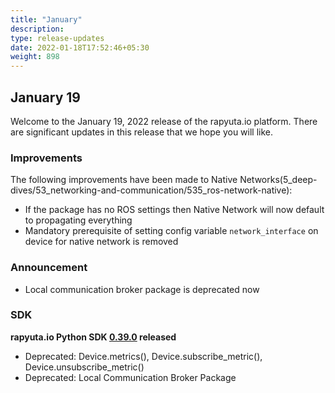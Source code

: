 ```yaml
---
title: "January"
description:
type: release-updates
date: 2022-01-18T17:52:46+05:30
weight: 898
---
```



## January 19
Welcome to the January 19, 2022 release of the rapyuta.io platform. There
are significant updates in this release that we hope you will like.

### Improvements

The following improvements have been made to Native Networks(5_deep-dives/53_networking-and-communication/535_ros-network-native):

* If the package has no ROS settings then Native Network will now default to propagating everything
* Mandatory prerequisite of setting config variable `network_interface` on device for native network is removed

### Announcement

* Local communication broker package is deprecated now

### SDK

**rapyuta.io Python SDK [0.39.0](/3_how-tos/35_tooling_and_debugging/rapyuta-io-python-sdk/#installation) released**

* Deprecated: Device.metrics(), Device.subscribe_metric(), Device.unsubscribe_metric()
* Deprecated: Local Communication Broker Package 
